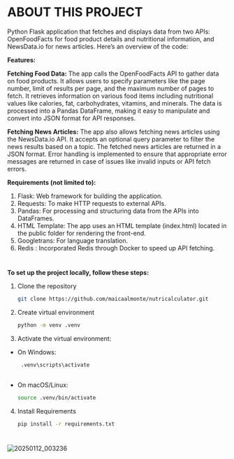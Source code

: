 # ABOUT THIS PROJECT

Python Flask application that fetches and displays data from two APIs: OpenFoodFacts for food product details and nutritional information, and NewsData.io for news articles. Here’s an overview of the code:

**Features:**

**Fetching Food Data:**
The app calls the OpenFoodFacts API to gather data on food products. It allows users to specify parameters like the page number, limit of results per page, and the maximum number of pages to fetch.
It retrieves information on various food items including nutritional values like calories, fat, carbohydrates, vitamins, and minerals.
The data is processed into a Pandas DataFrame, making it easy to manipulate and convert into JSON format for API responses.

**Fetching News Articles:**
The app also allows fetching news articles using the NewsData.io API. It accepts an optional query parameter to filter the news results based on a topic.
The fetched news articles are returned in a JSON format.
Error handling is implemented to ensure that appropriate error messages are returned in case of issues like invalid inputs or API fetch errors.

**Requirements (not limited to):**
1. Flask: Web framework for building the application.
2. Requests: To make HTTP requests to external APIs.
3. Pandas: For processing and structuring data from the APIs into DataFrames.
4. HTML Template: The app uses an HTML template (index.html) located in the public folder for rendering the front-end.
5. Googletrans: For language translation.
6. Redis : Incorporated Redis through Docker to speed up API fetching.
#
**To set up the project locally, follow these steps:**

1. Clone the repository
   ```bash
   git clone https://github.com/maicaalmonte/nutricalculator.git

2. Create virtual environment
   ```bash
   python -m venv .venv

3.  Activate the virtual environment:
 *  On Windows:
 
      ``` bash
       .venv\scripts\activate
   
*  On macOS/Linux:
      ```bash
      source .venv/bin/activate

4. Install Requirements
      ```bash
      pip install -r requirements.txt


#
![20250112_003236](https://github.com/user-attachments/assets/cb6671ba-0576-4501-953f-5511a41db5c5)






